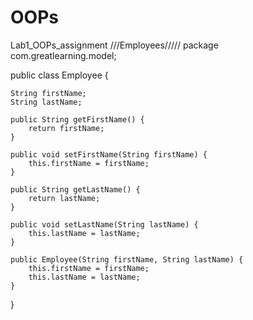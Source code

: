 # OOPs
Lab1_OOPs_assignment
///Employees/////
package com.greatlearning.model;

public class Employee {

	String firstName;
	String lastName;

	public String getFirstName() {
		return firstName;
	}

	public void setFirstName(String firstName) {
		this.firstName = firstName;
	}

	public String getLastName() {
		return lastName;
	}

	public void setLastName(String lastName) {
		this.lastName = lastName;
	}

	public Employee(String firstName, String lastName) {
		this.firstName = firstName;
		this.lastName = lastName;
	}

	
}

